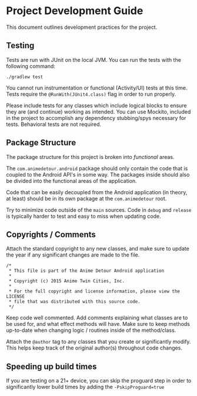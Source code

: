 Project Development Guide
=========================

This document outlines development practices for the project.

Testing
-------

Tests are run with JUnit on the local JVM.
You can run the tests with the following command:

    ./gradlew test

You cannot run instrumentation or functional (Activity/UI) tests at this time.
Tests require the `@RunWith(JUnit4.class)` flag in order to run properly.

Please include tests for any classes which include logical blocks to ensure they
are (and continue) working as intended. You can use Mockito, included in the
project to accomplish any dependency stubbing/spys necessary for tests.
Behavioral tests are not required.

Package Structure
-----------------

The package structure for this project is broken into *functional* areas.

The `com.animedetour.android` package should only contain the code that is
coupled to the Android API's in some way. The packages inside should also be
divided into the functional areas of the application.

Code that can be easily decoupled from the Android application (in theory, at
least) should be in its own package at the `com.animedetour` root.

Try to minimize code outside of the `main` sources. Code in `debug` and
`release` is typically harder to test and easy to miss when updating code.

Copyrights / Comments
---------------------

Attach the standard copyright to any new classes, and make sure to update the
year if any significant changes are made to the file.

~~~~
/*
 * This file is part of the Anime Detour Android application
 *
 * Copyright (c) 2015 Anime Twin Cities, Inc.
 *
 * For the full copyright and license information, please view the LICENSE
 * file that was distributed with this source code.
 */
 ~~~~

Keep code well commented. Add comments explaining what classes are to be used
for, and what effect methods will have. Make sure to keep methods up-to-date
when changing logic / routines inside of the method/class.

Attach the `@author` tag to any classes that you create or significantly modify.
This helps keep track of the original author(s) throughout code changes.

Speeding up build times
-----------------------

If you are testing on a 21+ device, you can skip the proguard step in order to
significantly lower build times by adding the `-PskipProguard=true`
